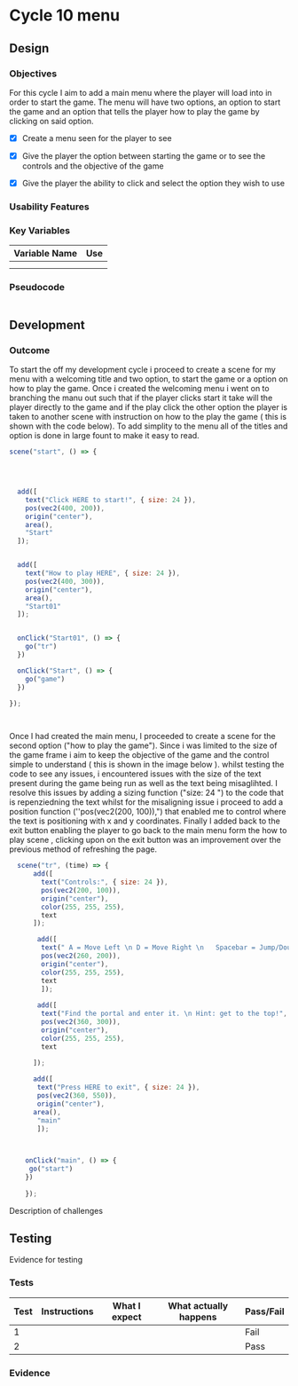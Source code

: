 # Cycle 10 menu

##

## Design

### Objectives

For this cycle I aim to add a main menu where the player will load into in order to start the game. The menu will have two options, an option to start the game and an option that tells the player how to play the game by clicking on said option.



* [x] Create a menu seen for the player to see
* [x] Give the player the option between starting the game or to see the controls and the objective of the game&#x20;
* [x] Give the player the ability to click and select the option they wish to use&#x20;



### Usability Features

&#x20;&#x20;

### Key Variables

| Variable Name | Use |
| ------------- | --- |
|               |     |
|               |     |

### Pseudocode

```
```

## Development

### Outcome

To start the off my development cycle i proceed to create  a scene for my menu with a welcoming title and two option, to start the game or a option on how to play the game. Once i created the welcoming menu i went on to branching the manu out such that if the player clicks start it take will the player directly to the game and if the play click the other option the player is taken to another scene with instruction on how to the play the game ( this is shown with the code below). To add simplity to the menu all of the titles and option is done in large fount to make it easy to read.

```javascript
scene("start", () => {

  


  add([
    text("Click HERE to start!", { size: 24 }),
    pos(vec2(400, 200)),
    origin("center"),
    area(),
    "Start"
  ]);


  add([
    text("How to play HERE", { size: 24 }),
    pos(vec2(400, 300)),
    origin("center"),
    area(),
    "Start01"
  ]);


  onClick("Start01", () => {
    go("tr")
  })

  onClick("Start", () => {
    go("game")
  })

});

   
```

Once I had created the main menu, I proceeded to create a scene for the second option ("how to play the game"). Since i was limited to the size of the game frame i aim to keep the objective of the game and the control simple to understand ( this is shown in the image below ). whilst testing the code to see any issues, i encountered issues with the  size of the text present during the game being run as well as the text being misaglihted. I resolve this issues by adding a sizing function ("size: 24 ") to the code that is repenziedning the text whilst for the misaligning issue i proceed to add a position function (''pos(vec2(200, 100)),") that enabled me to control where the text is positioning with x and y coordinates. Finally I added back to the exit button enabling the player to go back to the main menu form the how to play scene , clicking upon on the exit button was an improvement over the previous method of refreshing the page.

```javascript
  scene("tr", (time) => {
      add([
        text("Controls:", { size: 24 }),
        pos(vec2(200, 100)),
        origin("center"),
        color(255, 255, 255),
        text
      ]);

       add([
        text(" A = Move Left \n D = Move Right \n   Spacebar = Jump/Double jump   ", { size: 24 }),
        pos(vec2(260, 200)),
        origin("center"),
        color(255, 255, 255),
        text
        ]); 
       
       add([
        text("Find the portal and enter it. \n Hint: get to the top!", { size: 24 }),
        pos(vec2(360, 300)),
        origin("center"),
        color(255, 255, 255),
        text
        
      ]);

      add([
       text("Press HERE to exit", { size: 24 }),
       pos(vec2(360, 550)),
       origin("center"),
      area(),
       "main"
       ]);


    
    onClick("main", () => {
     go("start")
    })
    
    });
```

Description of challenges

## Testing

Evidence for testing

### Tests

| Test | Instructions | What I expect | What actually happens | Pass/Fail |
| ---- | ------------ | ------------- | --------------------- | --------- |
| 1    |              |               |                       | Fail      |
| 2    |              |               |                       | Pass      |

### Evidence
